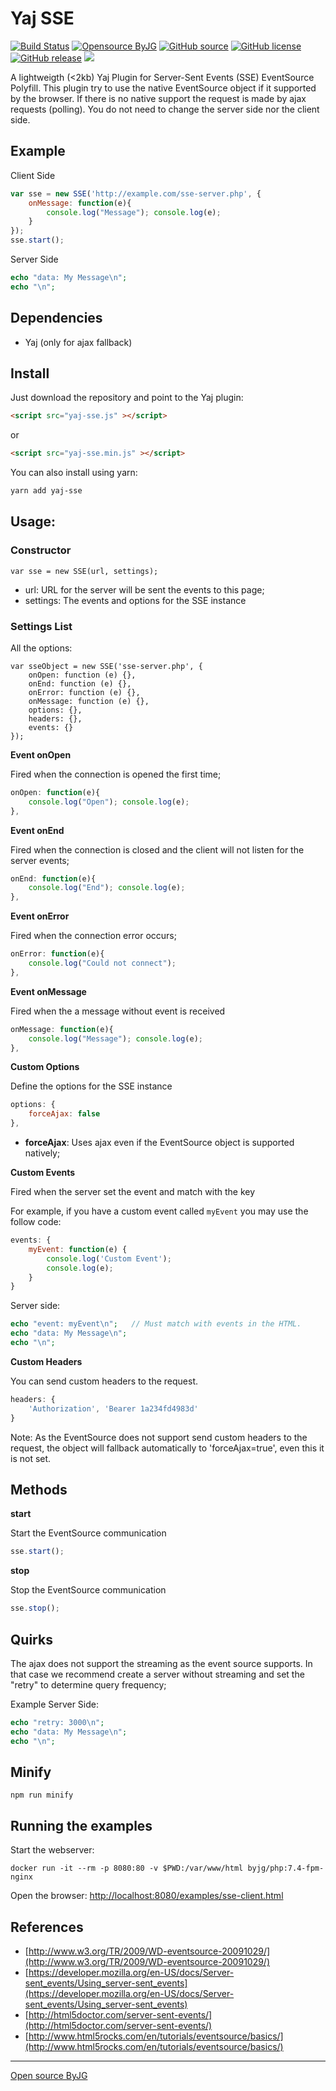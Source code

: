 # Yaj SSE 

[![Build Status](https://github.com/byjg/yaj-sse/actions/workflows/build.yml/badge.svg?branch=master)](https://github.com/byjg/yaj-sse/actions/workflows/build.yml)
[![Opensource ByJG](https://img.shields.io/badge/opensource-byjg-success.svg)](http://opensource.byjg.com)
[![GitHub source](https://img.shields.io/badge/Github-source-informational?logo=github)](https://github.com/byjg/yaj-sse/)
[![GitHub license](https://img.shields.io/github/license/byjg/yaj-sse.svg)](https://opensource.byjg.com/opensource/licensing.html)
[![GitHub release](https://img.shields.io/github/release/byjg/yaj-sse.svg)](https://github.com/byjg/yaj-sse/releases/)
[![](https://data.jsdelivr.com/v1/package/npm/yaj-sse/badge)](https://www.jsdelivr.com/package/npm/yaj-sse)

A lightweigth (\<2kb) Yaj Plugin for Server-Sent Events (SSE) EventSource Polyfill. 
This plugin try to use the native EventSource object if it supported by the browser.
If there is no native support the request is made by ajax requests (polling).
You do not need to change the server side nor the client side.

## Example

Client Side

```javascript
var sse = new SSE('http://example.com/sse-server.php', {
    onMessage: function(e){ 
        console.log("Message"); console.log(e); 
    }
});
sse.start();
```

Server Side

```php
echo "data: My Message\n";
echo "\n";
```

## Dependencies

* Yaj (only for ajax fallback)

## Install

Just download the repository and point to the Yaj plugin:

```html
<script src="yaj-sse.js" ></script>
```

or

```html
<script src="yaj-sse.min.js" ></script>
```

You can also install using yarn:

```bash
yarn add yaj-sse
```

## Usage:

### Constructor

```
var sse = new SSE(url, settings);
```

* url: URL for the server will be sent the events to this page;
* settings: The events and options for the SSE instance

### Settings List

All the options:

```
var sseObject = new SSE('sse-server.php', {
    onOpen: function (e) {},
    onEnd: function (e) {},
    onError: function (e) {},
    onMessage: function (e) {},
    options: {},
    headers: {},
    events: {}
});
```

**Event onOpen**

Fired when the connection is opened the first time;

```javascript
onOpen: function(e){ 
    console.log("Open"); console.log(e); 
},
```

**Event onEnd**

Fired when the connection is closed and the client will not listen for the server events;

```javascript
onEnd: function(e){ 
    console.log("End"); console.log(e); 
},
```

**Event onError**

Fired when the connection error occurs;

```javascript
onError: function(e){ 
    console.log("Could not connect"); 
},
```

**Event onMessage**

Fired when the a message without event is received

```javascript
onMessage: function(e){ 
    console.log("Message"); console.log(e); 
},
```

**Custom Options**

Define the options for the SSE instance

```javascript
options: {
    forceAjax: false
},
```

* **forceAjax**: Uses ajax even if the EventSource object is supported natively;


**Custom Events**

Fired when the server set the event and match with the key

For example, if you have a custom event called `myEvent` you may use the follow code:

```javascript
events: {
    myEvent: function(e) {
        console.log('Custom Event');
        console.log(e);
    }
}
```

Server side:

```php
echo "event: myEvent\n";   // Must match with events in the HTML.
echo "data: My Message\n";
echo "\n";
```

**Custom Headers**

You can send custom headers to the request.

```javascript
headers: {
    'Authorization', 'Bearer 1a234fd4983d'
}
```

Note: As the EventSource does not support send custom headers to the request,
the object will fallback automatically to 'forceAjax=true', even this it is not set.


## Methods

**start**

Start the EventSource communication

```javascript
sse.start();
```

**stop**

Stop the EventSource communication

```javascript
sse.stop();
```

## Quirks

The ajax does not support the streaming as the event source supports. In that case we recommend
create a server without streaming and set the "retry" to determine query frequency;

Example Server Side:

```php
echo "retry: 3000\n";
echo "data: My Message\n";
echo "\n";
```

## Minify

```
npm run minify
```

## Running the examples

Start the webserver:

```shell
docker run -it --rm -p 8080:80 -v $PWD:/var/www/html byjg/php:7.4-fpm-nginx 
```

Open the browser:
[http://localhost:8080/examples/sse-client.html](http://localhost:8080/examples/sse-client.html)


## References

* [http://www.w3.org/TR/2009/WD-eventsource-20091029/](http://www.w3.org/TR/2009/WD-eventsource-20091029/)
* [https://developer.mozilla.org/en-US/docs/Server-sent_events/Using_server-sent_events](https://developer.mozilla.org/en-US/docs/Server-sent_events/Using_server-sent_events)
* [http://html5doctor.com/server-sent-events/](http://html5doctor.com/server-sent-events/)
* [http://www.html5rocks.com/en/tutorials/eventsource/basics/](http://www.html5rocks.com/en/tutorials/eventsource/basics/)


----
[Open source ByJG](http://opensource.byjg.com)
